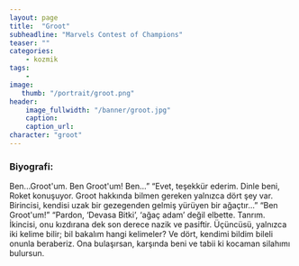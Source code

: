 ```yaml
---
layout: page
title:  "Groot"
subheadline: "Marvels Contest of Champions"
teaser: ""
categories:
    - kozmik
tags:
    -
image:
   thumb: "/portrait/groot.png"
header:
    image_fullwidth: "/banner/groot.jpg"
    caption: 
    caption_url:  
character: "groot"
---
```


### Biyografi:

Ben...Groot'um. Ben Groot'um! Ben…” “Evet, teşekkür ederim. Dinle beni, Roket konuşuyor. Groot hakkında bilmen gereken yalnızca dört şey var. Birincisi, kendisi uzak bir gezegenden gelmiş yürüyen bir ağaçtır...” “Ben Groot'um!” “Pardon, ‘Devasa Bitki’, ‘ağaç adam’ değil elbette. Tanrım. İkincisi, onu kızdırana dek son derece nazik ve pasiftir. Üçüncüsü, yalnızca iki kelime bilir; bil bakalım hangi kelimeler? Ve dört, kendimi bildim bileli onunla beraberiz. Ona bulaşırsan, karşında beni ve tabii ki kocaman silahımı bulursun.
